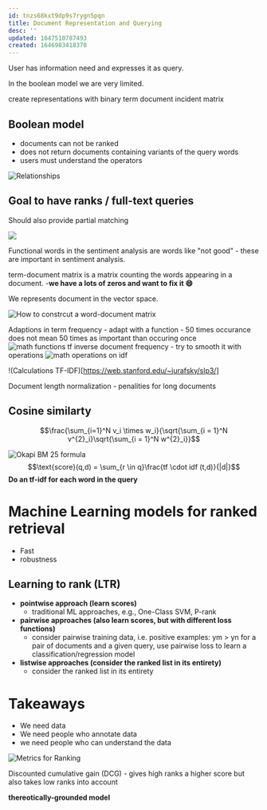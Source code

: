 ```yaml
---
id: tnzs68kxt9dp9s7rygn5pqn
title: Document Representation and Querying
desc: ''
updated: 1647510787493
created: 1646983418378
---
```


User has information need and expresses it as query.

In the boolean model we are very limited.

create representations  with binary term document incident matrix
## Boolean model
- documents can not be ranked
- does not return documents containing variants of the query words
- users must understand the operators

![Relationships](/assets/images/2022-03-17-09-26-58.png)

## Goal to have ranks / full-text queries
Should also provide partial matching

![](/assets/images/2022-03-17-09-29-08.png)

Functional words in the sentiment analysis are words like "not good" - these are important in sentiment analysis.

term-document matrix is a matrix counting the words appearing in a document. -**we have a lots of zeros and want to fix it :smile:**

We represents document in the vector space.


![How to constrcut a word-document matrix](/assets/images/2022-03-17-09-46-41.png)

Adaptions in term frequency - adapt with a function - 50 times occurance does not mean 50 times as important than occuring once
![math functions tf](/assets/images/2022-03-17-09-53-22.png)
inverse document frequency - try to smooth it with operations
![math operations on idf](/assets/images/2022-03-17-09-53-41.png)

!(Calculations TF-IDF)[https://web.stanford.edu/~jurafsky/slp3/]

Document length normalization - penalities for long documents


## Cosine similarty 
$$\frac{\sum_{i=1}^N v_i \times w_i}{\sqrt{\sum_{i = 1}^N v^{2}_i}\sqrt{\sum_{i = 1}^N w^{2}_i}}$$


![Okapi BM 25 formula](/assets/images/2022-03-17-10-27-51.png)
$$\text{score}(q,d) = \sum_{r \in q}\frac{tf \cdot idf (t,d)}{|d|}$$
**Do an tf-idf for each word in the query**





# Machine Learning models for ranked retrieval
- Fast
- robustness

## Learning to rank (LTR)

- **pointwise approach (learn scores)**
  - traditional ML approaches, e.g., One-Class SVM, P-rank
- **pairwise approaches (also learn scores, but with different loss functions)**
  - consider pairwise training data, i.e. positive examples: ym > yn for a pair of documents and a given query, use pairwise loss to learn a classification/regression model
- **listwise approaches (consider the ranked list in its entirety)**
  - consider the ranked list in its entirety

# Takeaways
- We need data
- We need people who annotate data
- we need people who can understand the data

![Metrics for Ranking](/assets/images/2022-03-17-10-52-09.png)
 
Discounted cumulative gain (DCG) - gives high ranks a higher score but also takes low ranks into account

**thereotically-grounded model**
